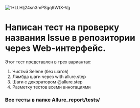 

![1*LLHlj24sn3mPSgq9WtX-Vg](https://user-images.githubusercontent.com/106055633/180082293-1dbefc28-f4bc-4480-8ff0-a13f2c940c56.png)



# Написан тест на проверку названия Issue в репозитории через Web-интерфейс.

Этот тест представлен в трех вариантах:

1. Чистый Selene (без шагов)
2. Лямбда шаги через with allure.step
3. Шаги с декоратором @allure.step
4. Разметку тестов всеми аннотациями


### Все тесты в папке  Allure_report/tests/
